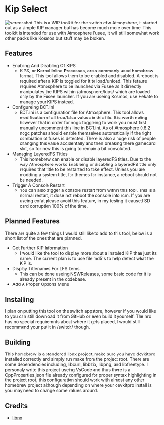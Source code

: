 # Kip Select
![screenshot](https://github.com/Sciguy429/KipSelect/raw/master/graphics/Example-Screenshot.jpg)
This is a WIP toolkit for the switch cfw Atmopshere, it started out as a simple KIP manager but has become much more over time. This toolkit is intended for use with Atmosphere Fusee, it will still somewhat work other packs like Kosmos but stuff may be broken.

## Features
* Enabling And Disabling Of KIPS
    * KIPS, or **K**ernel **I**nline **P**rocesses, are a commonly used homebrew format. This tool allows them to be enabled and disabled. A reboot is required after a KIP is toggled for it to load/unload. This fetaure requires Atmosphere to be launched via Fusee as it dirrectly manipulates the KIPS within /atmosphere/kips/ which are loaded only by the Fusee launcher. If you are useing Kosmos, use Hekate to manage your KIPS instead.
* Configureing BCT.ini
    * BCT.ini is a configuration file for Atmosphere. This tool allows modification of all true/false values in this file. It is worth noting however that in order for nogc toggleing to work you must first manually uncomment this line in BCT.ini. As of Atmosphere 0.8.2 nogc patches should enable themselves automatically if the right combiation of fuses is detected. There is also a huge risk of people changing this value accidentally and then breaking there gamecard slot, so for now this is going to remain a bit convoluted.
* Managing LayeredFS Titles
    * This homebrew can enable or disable layeredFS titles. Due to the way Atmosphere works Enableing or disabling a layeredFS title only requires that title to be restarted to take effect. Unless you are modding a system title, for themes for instance, a reboot should not be needed.
* Trigger A Console Restart
    * You can also trigger a console restart from within this tool. This is a normal restart, it dose not reboot the console into rcm. If you are useing exfat please avoid this feature, in my testing it caused SD card corruption 100% of the time.

## Planned Features
There are quite a few things I would still like to add to this tool, below is a short list of the ones that are planned.
* Get Further KIP Information
    * I would like the tool to display more about a instaled KIP than just its name. The current plan is to use file md5's to help detect what the KIP is.
* Display Titlenames For LFS Items
    * This can be done useing NSWReleases, some basic code for it is already present in the codebase.
*  Add A Proper Options Menu

## Installing
I plan on putting this tool on the switch appstore, however if you would like to you can still download it from GitHub or even build it yourself. The nro has no special requiremnts about where it gets placed, I would still recommend your put it in /switch/ though.

## Building
This homebrew is a standered libnx project, make sure you have devkitpro installed correctly and simply run make from the project root. There are some dependencies including, libcurl, libbzip, libpng, and libfreetype. I personaly write this project useing VsCode and thus there is a CppProperties.json file already configured for proper syntax highlighting in the project root, this configuration should work with almost any other homebrew project although depending on where your devkitpro install is you may need to change some values around.

## Credits
* [libnx](https://github.com/switchbrew/libnx)
